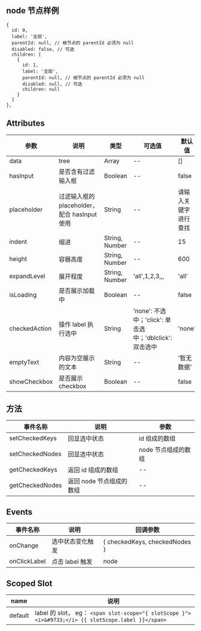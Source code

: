 ## node 节点样例

```
{
  id: 0,
  label: '全部',
  parentId: null, // 根节点的 parentId 必须为 null
  disabled: false, // 可选
  children: [
    {
      id: 1,
      label: '全部',
      parentId: null, // 根节点的 parentId 必须为 null
      disabled: null, // 可选
      children: null
    }
  ]
},
```

## Attributes

| 参数          | 说明                                         | 类型           | 可选值                                                  | 默认值               |
| ------------- | -------------------------------------------- | -------------- | ------------------------------------------------------- | -------------------- |
| data          | tree                                         | Array          | --                                                      | []                   |
| hasInput      | 是否含有过滤输入框                           | Boolean        | --                                                      | false                |
| placeholder   | 过滤输入框的 placeholder，配合 hasInput 使用 | String         | --                                                      | 请输入关键字进行查找 |
| indent        | 缩进                                         | String, Number | --                                                      | 15                   |
| height        | 容器高度                                     | String, Number | --                                                      | 600                  |
| expandLevel   | 展开程度                                     | String, Number | 'all',1,2,3,,,                                          | 'all'                |
| isLoading     | 是否展示加载中                               | Boolean        | --                                                      | false                |
| checkedAction | 操作 label 执行选中                          | String         | 'none': 不选中；'click': 单击选中；'dblclick': 双击选中 | 'none'               |
| emptyText     | 内容为空展示的文本                           | String         | --                                                      | '暂无数据'           |
| showCheckbox  | 是否展示 checkbox                            | Boolean        | --                                                      | false                |

## 方法

| 事件名称        | 说明                     | 参数                |
| --------------- | ------------------------ | ------------------- |
| setCheckedKeys  | 回显选中状态             | id 组成的数组       |
| setCheckedNodes | 回显选中状态             | node 节点组成的数组 |
| getCheckedKeys  | 返回 id 组成的数组       | --                  |
| getCheckedNodes | 返回 node 节点组成的数组 | --                  |

## Events

| 事件名称     | 说明             | 回调参数                      |
| ------------ | ---------------- | ----------------------------- |
| onChange     | 选中状态变化触发 | { checkedKeys, checkedNodes } |
| onClickLabel | 点击 label 触发  | node                          |

## Scoped Slot

| name    | 说明                                                                                                |
| ------- | --------------------------------------------------------------------------------------------------- |
| default | label 的 slot， eg： `<span slot-scope="{ slotScope }"><i>&#9733;</i> {{ slotScope.label }}</span>` |
